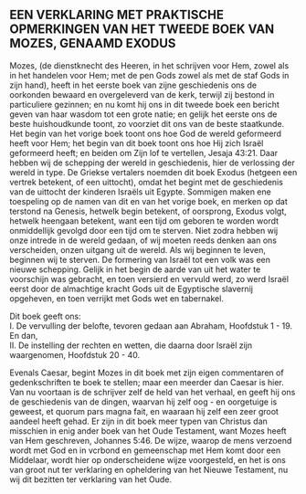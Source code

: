 ## EEN VERKLARING MET PRAKTISCHE OPMERKINGEN VAN HET TWEEDE BOEK VAN MOZES, GENAAMD EXODUS

Mozes, (de dienstknecht des Heeren, in het schrijven voor Hem, zowel als in het handelen voor Hem; met de pen Gods zowel als met de staf Gods in zijn hand), heeft in het eerste boek van zijne geschiedenis ons de oorkonden bewaard en overgeleverd van de kerk, terwijl zij bestond in particuliere gezinnen; en nu komt hij ons in dit tweede boek een bericht geven van haar wasdom tot een grote natie; en gelijk het eerste ons de beste huishoudkunde toont, zo voorziet dit ons van de beste staatkunde. Het begin van het vorige boek toont ons hoe God de wereld geformeerd heeft voor Hem; het begin van dit boek toont ons hoe Hij zich Israël geformeerd heeft; en beiden om Zijn lof te vertellen, Jesaja 43:21. Daar hebben wij de schepping der wereld in geschiedenis, hier de verlossing der wereld in type. De Griekse vertalers noemden dit boek Exodus (hetgeen een vertrek betekent, of een uittocht), omdat het begint met de geschiedenis van de uittocht der kinderen Israëls uit Egypte. 
Sommigen maken ene toespeling op de namen van dit en van het vorige boek, en merken op dat terstond na Genesis, hetwelk begin betekent, of oorsprong, Exodus volgt, hetwelk heengaan betekent, want een tijd om geboren te worden wordt onmiddellijk gevolgd door een tijd om te sterven. 
Niet zodra hebben wij onze intrede in de wereld gedaan, of wij moeten reeds denken aan ons verscheiden, onzen uitgang uit de wereld. Als wij beginnen te leven, beginnen wij te sterven. De formering van Israël tot een volk was een nieuwe schepping. Gelijk in het begin de aarde van uit het water te voorschijn was gebracht, en toen versierd en vervuld werd, zo werd Israël eerst door de almachtige kracht Gods uit de Egyptische slavernij opgeheven, en toen verrijkt met Gods wet en tabernakel.

Dit boek geeft ons:  
I.	De vervulling der belofte, tevoren gedaan aan Abraham, Hoofdstuk 1 - 19. En dan,  
II.	De instelling der rechten en wetten, die daarna door Israël zijn waargenomen, Hoofdstuk 20 - 40.  

Evenals Caesar, begint Mozes in dit boek met zijn eigen commentaren of gedenkschriften te boek te stellen; maar een meerder dan Caesar is hier. Van nu voortaan is de schrijver zelf de held van het verhaal, en geeft hij ons de geschiedenis van de dingen, waarvan hij zelf oog - en oorgetuige is geweest, et quorum pars magna fait, en waaraan hij zelf een zeer groot aandeel heeft gehad. Er zijn in dit boek meer typen van Christus dan misschien in enig ander boek van het Oude Testament, want Mozes heeft van Hem geschreven, Johannes 5:46. De wijze, waarop de mens verzoend wordt met God en in vcrbond en gemeenschap met Hem komt door een Middelaar, wordt hier op onderscheidene wijze voorgesteld, en het is ons van groot nut ter verklaring en opheldering van het Nieuwe Testament, nu wij dit bezitten ter verklaring van het Oude.